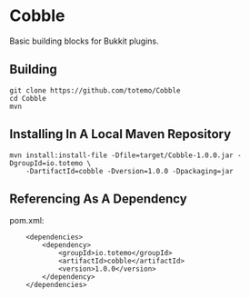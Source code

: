 Cobble
======
Basic building blocks for Bukkit plugins.


Building
--------
```
git clone https://github.com/totemo/Cobble
cd Cobble
mvn
```


Installing In A Local Maven Repository
----------------------------------------
```
mvn install:install-file -Dfile=target/Cobble-1.0.0.jar -DgroupId=io.totemo \
    -DartifactId=cobble -Dversion=1.0.0 -Dpackaging=jar
```


Referencing As A Dependency
---------------------------

pom.xml:

```
	<dependencies>
		<dependency>
			<groupId>io.totemo</groupId>
			<artifactId>cobble</artifactId>
			<version>1.0.0</version>
		</dependency>
	</dependencies>
```